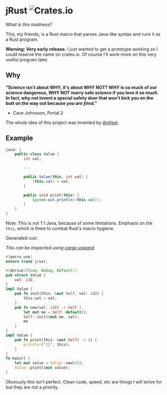 # jRust ![Crates.io](https://img.shields.io/crates/v/jrust.svg)

*What is this madness?*

This, my friends, is a Rust macro that parses Java-like syntax and runs it as a Rust program.

**Warning: Very early release.** I just wanted to get a prototype working so I
could reserve the name on crates.io.  Of course I'll work more on this very
useful program later.

## Why

**"Science isn't about WHY, it's about WHY NOT? WHY is so much of our science
dangerous, WHY NOT marry safe science if you love it so much. In fact, why not
invent a special safety door that won't kick you on the butt on the way out
because *you are fired*."**

 - Cave Johnsson, Portal 2

The whole idea of this project was invented by [@nilset](https://github.com/nilset).

## Example

```Java
java! {
    public class Value {
        int val;

        ---

        public Value(this, int val) {
            (this.val) = val;
        }

        public void print(this) {
            System.out.println((this.val));
        }
    }
}
```

Note: This is not 1:1 Java, because of some limitations. Emphasis on the
`this`, which is there to combat Rust's macro hygiene.

Generated rust:

*This can be inspected using [cargo-expand](https://github.com/dtolnay/cargo-expand)*

```Rust
#[macro_use]
extern crate jrust;

#[derive(Clone, Debug, Default)]
pub struct Value {
    val: i32,
}
impl Value {
    pub fn init(this: &mut Self, val: i32) {
        this.val = val;
    }
    pub fn new(val: i32) -> Self {
        let mut me = Self::default();
        Self::init(&mut me, val);
        me
    }
}
impl Value {
    pub fn print(this: &mut Self) -> () {
        println!("{}", this);
    }
}
fn main() {
    let mut value = Value::new(42);
    Value::print(&mut value);
}
```

Obviously this isn't perfect. Clean code, speed, etc are things I will strive
for but they are not a priority.
